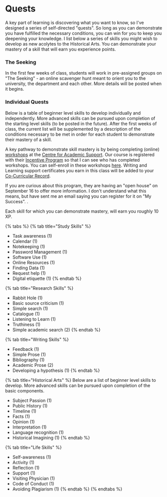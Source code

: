 # Quests

A key part of learning is discovering what you want to know, so I've designed a series of self-directed "quests". So long as you can demonstrate you have fulfilled the necessary conditions, you can win  for you to keep you deepening your knowledge. I list below a series of skills you might wish to develop as new acolytes to the Historical Arts. You can demonstrate your mastery of a skill that will earn you experience points.

### The Seeking

In the first few weeks of class, students will work in pre-assigned groups on "The Seeking" - an online scavenger hunt meant to orient you to the university, the department and each other. More details will be posted when it begins. 

### Individual Quests

Below is a table of beginner level skills to develop individually and independently. More advanced skills can be pursued upon completion of the starting level skills \(to be posted in the future\). After the first weeks of class, the current list will be supplemented by a description of the conditions necessary to be met in order for each student to demonstrate their mastery of a skill. 

A key pathway to demonstrate skill mastery is by being completing \(online\) [workshops](https://carleton.ca/csas/learning-support/learning-support-workshops/) at the [Centre for Academic Support](https://carleton.ca/csas/). Our course is registered with their [Incentive Program](https://carleton.ca/csas/learning-support/incentive-program/) so that I can see who has completed workshops. You can self-enroll in these workshops [here](https://carleton.ca/csas/online-support/). Writing and Learning support certificates you earn in this class will be added to your [Co-Curricular Record](https://carleton.ca/seo/ccr/). 

If you are curious about this program, they are having an "open house" on September 16 to offer more information. I don't understand what this means, but have sent me an email saying you can register for it on "My Success". .  

Each skill for which you can demonstrate mastery, will earn you roughly 10 XP. 

{% tabs %}
{% tab title="Study Skills" %}
* Task awareness \(1\)
* Calendar \(1\)
* Notekeeping \(1\)
* Password Management \(1\)
* Software Use \(1\)
* Online Resources \(1\)
* Finding Data \(1\)
* Request help \(1\)
* Digital etiquette \(1\)
{% endtab %}

{% tab title="Research Skills" %}
* Rabbit Hole \(1\)
* Basic source criticism \(1\)
* Simple search \(1\)
* Catalogue \(1\)
* Listening to Learn \(1\)
* Truthiness \(1\)
* Simple academic search \(2\)
{% endtab %}

{% tab title="Writing Skills" %}
* Feedback \(1\)
* Simple Prose \(1\)
* Bibliography \(1\)
* Academic Prose \(2\)
* Developing a hypothesis \(1\)
{% endtab %}

{% tab title="Historical Arts" %}
Below are a list of beginner level skills to develop. More advanced skills can be pursued upon completion of the basic components. 

* Subject Passion \(1\)
* Public History \(1\)
* Timeline \(1\)
* Facts \(1\)
* Opinion \(1\)
* Interpretation \(1\)
* Language recognition \(1\)
* Historical Imagining \(1\)
{% endtab %}

{% tab title="Life Skills" %}
* Self-awareness \(1\)
* Activity \(1\)
* Reflection \(1\)
* Support \(1\)
* Visiting Physician \(1\)
* Code of Conduct \(1\)
* Avoiding Plagiarism \(1\)
{% endtab %}
{% endtabs %}





